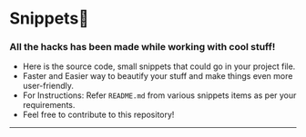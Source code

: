 # Snippets:bookmark:
### All the hacks has been made while working with cool stuff! 
- Here is the source code, small snippets that could go in your project file.
- Faster and Easier way to beautify your stuff and make things even more user-friendly.
- For Instructions: Refer `README.md` from various snippets items as per your requirements. 
- Feel free to contribute to this repository!
-----------------------------------------------------


